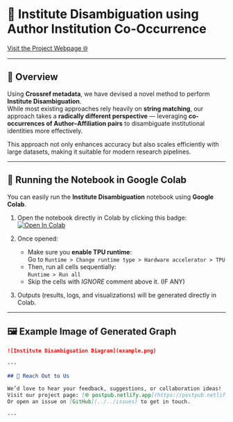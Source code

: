 # 🧠 Institute Disambiguation using Author Institution Co-Occurrence

[Visit the Project Webpage 🌐](https://postpub.netlify.app)

---

## 📘 Overview

Using **Crossref metadata**, we have devised a novel method to perform **Institute Disambiguation**.  
While most existing approaches rely heavily on **string matching**, our approach takes a **radically different perspective** — leveraging **co-occurrences of Author–Affiliation pairs** to disambiguate institutional identities more effectively.

This approach not only enhances accuracy but also scales efficiently with large datasets, making it suitable for modern research pipelines.

---

## 🚀 Running the Notebook in Google Colab

You can easily run the **Institute Disambiguation** notebook using **Google Colab**.

1. Open the notebook directly in Colab by clicking this badge:  
   [![Open In Colab](https://colab.research.google.com/assets/colab-badge.svg)](YOUR_NOTEBOOK_LINK_HERE)

2. Once opened:
   - Make sure you **enable TPU runtime**:  
     Go to `Runtime > Change runtime type > Hardware accelerator > TPU`
   - Then, run all cells sequentially:  
     `Runtime > Run all`
   - Skip the cells with *IGNORE* comment above it. (IF ANY)

3. Outputs (results, logs, and visualizations) will be generated directly in Colab.

---

## 🖼️ Example Image of Generated Graph

```markdown
![Institute Disambiguation Diagram](example.png)

---

## 💬 Reach Out to Us

We’d love to hear your feedback, suggestions, or collaboration ideas!  
Visit our project page: [🌐 postpub.netlify.app](https://postpub.netlify.app)  
Or open an issue on [GitHub](../../issues) to get in touch.

---
